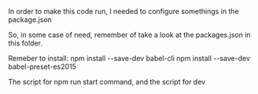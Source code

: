 In order to make this code run, I needed to configure somethings in the package.json

So, in some case of need, remember of take a look at the packages.json in this folder.

Remeber to install:
npm install --save-dev babel-cli
npm install --save-dev babel-preset-es2015

The script for npm run start command, and the script for dev